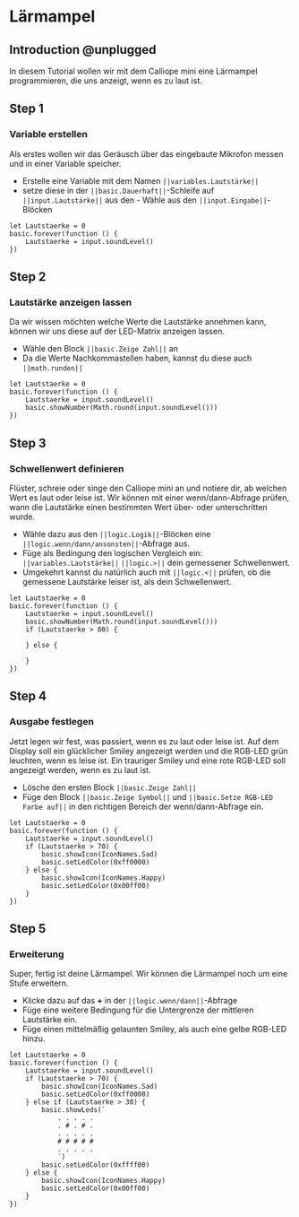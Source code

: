 # Lärmampel

## Introduction @unplugged

In diesem Tutorial wollen wir mit dem Calliope mini eine Lärmampel programmieren, die uns anzeigt, wenn es zu laut ist. 

## Step 1

### Variable erstellen

Als erstes wollen wir das Geräusch über das eingebaute Mikrofon messen und in einer Variable speicher.
- Erstelle eine Variable mit dem Namen ``||variables.Lautstärke||``
- setze diese in der ``||basic.Dauerhaft||``-Schleife auf ``||input.Lautstärke||`` aus den - Wähle aus den ``||input.Eingabe||``-Blöcken


```blocks
let Lautstaerke = 0
basic.forever(function () {
    Lautstaerke = input.soundLevel()
})
```

## Step 2

### Lautstärke anzeigen lassen

Da wir wissen möchten welche Werte die Lautstärke annehmen kann, können wir uns diese auf der LED-Matrix anzeigen lassen.
- Wähle den Block ``||basic.Zeige Zahl||`` an
- Da die Werte Nachkommastellen haben, kannst du diese auch ``||math.runden||``

```blocks
let Lautstaerke = 0
basic.forever(function () {
    Lautstaerke = input.soundLevel()
    basic.showNumber(Math.round(input.soundLevel()))
})
```


## Step 3

### Schwellenwert definieren

Flüster, schreie oder singe den Calliope mini an und notiere dir, ab welchen Wert es laut oder leise ist.
Wir können mit einer wenn/dann-Abfrage prüfen, wann die Lautstärke einen bestimmten Wert über- oder unterschritten wurde.
- Wähle dazu aus den ``||logic.Logik||``-Blöcken eine ``||logic.wenn/dann/ansonsten||``-Abfrage aus. 
- Füge als Bedingung den logischen Vergleich ein: ``||variables.Lautstärke||`` ``||logic.>||`` dein gemessener Schwellenwert.
- Umgekehrt kannst du natürlich auch mit ``||logic.<||`` prüfen, ob die gemessene Lautstärke leiser ist, als dein Schwellenwert.

```blocks
let Lautstaerke = 0
basic.forever(function () {
    Lautstaerke = input.soundLevel()
    basic.showNumber(Math.round(input.soundLevel()))
    if (Lautstaerke > 80) {
    	
    } else {
    	
    }
})
```

## Step 4

### Ausgabe festlegen

Jetzt legen wir fest, was passiert, wenn es zu laut oder leise ist.
Auf dem Display soll ein glücklicher Smiley angezeigt werden und die RGB-LED grün leuchten, 
wenn es leise ist. Ein trauriger Smiley und eine rote RGB-LED soll angezeigt werden, wenn es zu laut ist.
- Lösche den ersten Block ``||basic.Zeige Zahl||``
- Füge den Block ``||basic.Zeige Symbol||`` und ``||basic.Setze RGB-LED Farbe auf||`` in den richtigen Bereich der wenn/dann-Abfrage ein.


```blocks
let Lautstaerke = 0
basic.forever(function () {
    Lautstaerke = input.soundLevel()
    if (Lautstaerke > 70) {
        basic.showIcon(IconNames.Sad)
        basic.setLedColor(0xff0000)
    } else {
        basic.showIcon(IconNames.Happy)
        basic.setLedColor(0x00ff00)
    }
})
```

## Step 5

### Erweiterung

Super, fertig ist deine Lärmampel.
Wir können die Lärmampel noch um eine Stufe erweitern.
- Klicke dazu auf das **+** in der ``||logic.wenn/dann||``-Abfrage 
- Füge eine weitere Bedingung für die Untergrenze der mittleren Lautstärke ein.
- Füge einen mittelmäßig gelaunten Smiley, als auch eine gelbe RGB-LED hinzu.



```blocks
let Lautstaerke = 0
basic.forever(function () {
    Lautstaerke = input.soundLevel()
    if (Lautstaerke > 70) {
        basic.showIcon(IconNames.Sad)
        basic.setLedColor(0xff0000)
    } else if (Lautstaerke > 30) {
        basic.showLeds(`
            . . . . .
            . # . # .
            . . . . .
            # # # # #
            . . . . .
            `)
        basic.setLedColor(0xffff00)
    } else {
        basic.showIcon(IconNames.Happy)
        basic.setLedColor(0x00ff00)
    }
})

```